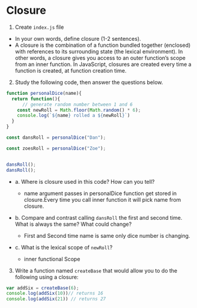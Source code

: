 # Closure

1. Create `index.js` file
* In your own words, define closure (1-2 sentences).
* A closure is the combination of a function bundled together (enclosed) with references to its surrounding state (the lexical environment). In other words, a closure gives you access to an outer function’s scope from an inner function. In JavaScript, closures are created every time a function is created, at function creation time.

2. Study the following code, then answer the questions below.

```js
function personalDice(name){
  return function(){
      // generate random number between 1 and 6
    const newRoll = Math.floor(Math.random() * 6);
    console.log(`${name} rolled a ${newRoll}`)
  }
}

const dansRoll = personalDice("Dan");

const zoesRoll = personalDice("Zoe");


dansRoll();
dansRoll();
```

* a. Where is closure used in this code? How can you tell?
  * name argument passes in personalDice function get stored in closure.Every time you call inner function it will pick name from closure. 

* b. Compare and contrast calling `dansRoll` the first and second time. What is always the same? What could change?
  * First and Second time name is same only dice number is changing.
* c. What is the lexical scope of `newRoll`? 
  * inner functional Scope


3. Write a function named `createBase` that would allow you to do the following using a closure:

```js
var addSix = createBase(6);
console.log(addSix(10))// returns 16
console.log(addSix(21)) // returns 27
```
